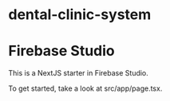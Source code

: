 # dental-clinic-system
# Firebase Studio

This is a NextJS starter in Firebase Studio.

To get started, take a look at src/app/page.tsx.
